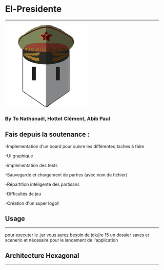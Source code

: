 # El-Presidente
___
![alt text](image/elpresidente.png)
### By To Nathanaël, Hottot Clément, Abib Paul

## Fais depuis la soutenance :

-Implementation d'un board pour suivre les différenteq taches à faire

-UI graphique

-implémentation des tests

-Sauvegarde et chargement de parties (avec nom de fichier)

-Répartition intéligente des partisans

-Difficultés de jeu

-Création d'un super logo!!

## Usage
___

pour executer le .jar vous aurez besoin de jdk/jre 15
un dossier saves et scenerio et nécesaire pour le lancement de l'application

## Architecture Hexagonal
___
